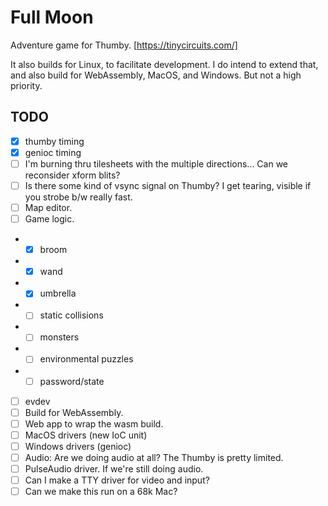 # Full Moon

Adventure game for Thumby. [https://tinycircuits.com/]

It also builds for Linux, to facilitate development.
I do intend to extend that, and also build for WebAssembly, MacOS, and Windows.
But not a high priority.

## TODO

- [x] thumby timing
- [x] genioc timing
- [ ] I'm burning thru tilesheets with the multiple directions... Can we reconsider xform blits?
- [ ] Is there some kind of vsync signal on Thumby? I get tearing, visible if you strobe b/w really fast.
- [ ] Map editor.
- [ ] Game logic.
- - [x] broom
- - [x] wand
- - [x] umbrella
- - [ ] static collisions
- - [ ] monsters
- - [ ] environmental puzzles
- - [ ] password/state
- [ ] evdev
- [ ] Build for WebAssembly.
- [ ] Web app to wrap the wasm build.
- [ ] MacOS drivers (new IoC unit)
- [ ] Windows drivers (genioc)
- [ ] Audio: Are we doing audio at all? The Thumby is pretty limited.
- [ ] PulseAudio driver. If we're still doing audio.
- [ ] Can I make a TTY driver for video and input?
- [ ] Can we make this run on a 68k Mac?
